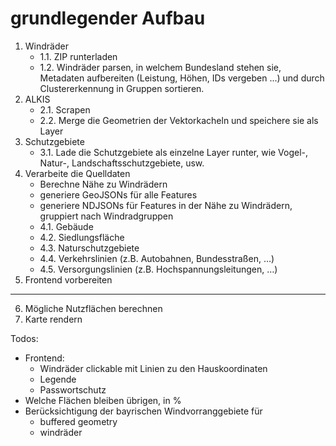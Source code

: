 # grundlegender Aufbau

1. Windräder
	- 1.1. ZIP runterladen
	- 1.2. Windräder parsen, in welchem Bundesland stehen sie, Metadaten aufbereiten (Leistung, Höhen, IDs vergeben ...) und durch Clustererkennung in Gruppen sortieren.
2. ALKIS
	- 2.1. Scrapen
	- 2.2. Merge die Geometrien der Vektorkacheln und speichere sie als Layer
3. Schutzgebiete
	- 3.1. Lade die Schutzgebiete als einzelne Layer runter, wie Vogel-, Natur-, Landschaftsschutzgebiete, usw.
4. Verarbeite die Quelldaten
	- Berechne Nähe zu Windrädern
	- generiere GeoJSONs für alle Features
	- generiere NDJSONs für Features in der Nähe zu Windrädern, gruppiert nach Windradgruppen
	- 4.1. Gebäude
	- 4.2. Siedlungsfläche
	- 4.3. Naturschutzgebiete
	- 4.4. Verkehrslinien (z.B. Autobahnen, Bundesstraßen, …)
	- 4.5. Versorgungslinien (z.B. Hochspannungsleitungen, …)
5. Frontend vorbereiten

---

6. Mögliche Nutzflächen berechnen
7. Karte rendern




Todos:
- Frontend:
	- Windräder clickable mit Linien zu den Hauskoordinaten
	- Legende
	- Passwortschutz
- Welche Flächen bleiben übrigen, in %
- Berücksichtigung der bayrischen Windvorranggebiete für
	- buffered geometry
	- windräder

